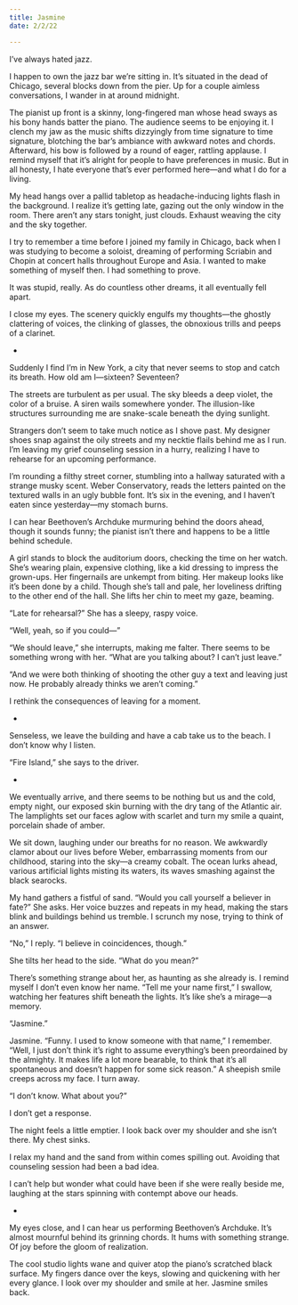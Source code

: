 ```yaml
---
title: Jasmine
date: 2/2/22

---
```


I’ve always hated jazz.

I happen to own the jazz bar we’re sitting in. It’s situated in the dead of Chicago, several blocks down from the pier. Up for a couple aimless conversations, I wander in at around midnight.

The pianist up front is a skinny, long-fingered man whose head sways as his bony hands batter the piano. The audience seems to be enjoying it. I clench my jaw as the music shifts dizzyingly from time signature to time signature, blotching the bar’s ambiance with awkward notes and chords. Afterward, his bow is followed by a round of eager, rattling applause. I remind myself that it’s alright for people to have preferences in music. But in all honesty, I hate everyone that’s ever performed here—and what I do for a living.

My head hangs over a pallid tabletop as headache-inducing lights flash in the background. I realize it’s getting late, gazing out the only window in the room. There aren’t any stars tonight, just clouds. Exhaust weaving the city and the sky together.

I try to remember a time before I joined my family in Chicago, back when I was studying to become a soloist, dreaming of performing Scriabin and Chopin at concert halls throughout Europe and Asia. I wanted to make something of myself then. I had something to prove.

It was stupid, really. As do countless other dreams, it all eventually fell apart.

I close my eyes. The scenery quickly engulfs my thoughts—the ghostly clattering of voices, the clinking of glasses, the obnoxious trills and peeps of a clarinet.

-

Suddenly I find I’m in New York, a city that never seems to stop and catch its breath. How old am I—sixteen? Seventeen?

The streets are turbulent as per usual. The sky bleeds a deep violet, the color of a bruise. A siren wails somewhere yonder. The illusion-like structures surrounding me are snake-scale beneath the dying sunlight.

Strangers don’t seem to take much notice as I shove past. My designer shoes snap against the oily streets and my necktie flails behind me as I run. I’m leaving my grief counseling session in a hurry, realizing I have to rehearse for an upcoming performance.

I’m rounding a filthy street corner, stumbling into a hallway saturated with a strange musky scent. Weber Conservatory, reads the letters painted on the textured walls in an ugly bubble font. It’s six in the evening, and I haven’t eaten since yesterday—my stomach burns.

I can hear Beethoven’s Archduke murmuring behind the doors ahead, though it sounds funny; the pianist isn’t there and happens to be a little behind schedule.

A girl stands to block the auditorium doors, checking the time on her watch. She’s wearing plain, expensive clothing, like a kid dressing to impress the grown-ups. Her fingernails are unkempt from biting. Her makeup looks like it’s been done by a child. Though she’s tall and pale, her loveliness drifting to the other end of the hall. She lifts her chin to meet my gaze, beaming. 

“Late for rehearsal?” She has a sleepy, raspy voice.

“Well, yeah, so if you could—”

“We should leave,” she interrupts, making me falter. There seems to be something wrong with her. “What are you talking about? I can’t just leave.”

“And we were both thinking of shooting the other guy a text and leaving just now. He probably already thinks we aren’t coming.”

I rethink the consequences of leaving for a moment.

-

Senseless, we leave the building and have a cab take us to the beach. I don’t know why I listen.

“Fire Island,” she says to the driver.

-

We eventually arrive, and there seems to be nothing but us and the cold, empty night, our exposed skin burning with the dry tang of the Atlantic air. The lamplights set our faces aglow with scarlet and turn my smile a quaint, porcelain shade of amber.

We sit down, laughing under our breaths for no reason. We awkwardly clamor about our lives before Weber, embarrassing moments from our childhood, staring into the sky—a creamy cobalt. The ocean lurks ahead, various artificial lights misting its waters, its waves smashing against the black searocks.

My hand gathers a fistful of sand. “Would you call yourself a believer in fate?” She asks. Her voice buzzes and repeats in my head, making the stars blink and buildings behind us tremble. I scrunch my nose, trying to think of an answer.

“No,” I reply. “I believe in coincidences, though.”

She tilts her head to the side. “What do you mean?”

There’s something strange about her, as haunting as she already is. I remind myself I don’t even know her name. “Tell me your name first,” I swallow, watching her features shift beneath the lights. It’s like she’s a mirage—a memory.

“Jasmine.”

Jasmine. “Funny. I used to know someone with that name,” I remember. “Well, I just don’t think it’s right to assume everything’s been preordained by the almighty. It makes life a lot more bearable, to think that it’s all spontaneous and doesn’t happen for some sick reason.” A sheepish smile creeps across my face. I turn away.

“I don’t know. What about you?”

I don’t get a response.

The night feels a little emptier. I look back over my shoulder and she isn’t there. My chest sinks.

I relax my hand and the sand from within comes spilling out. Avoiding that counseling session had been a bad idea. 

I can’t help but wonder what could have been if she were really beside me, laughing at the stars spinning with contempt above our heads.

-

My eyes close, and I can hear us performing Beethoven’s Archduke. It’s almost mournful behind its grinning chords. It hums with something strange. Of joy before the gloom of realization.

The cool studio lights wane and quiver atop the piano’s scratched black surface. My fingers dance over the keys, slowing and quickening with her every glance. I look over my shoulder and smile at her. Jasmine smiles back.

